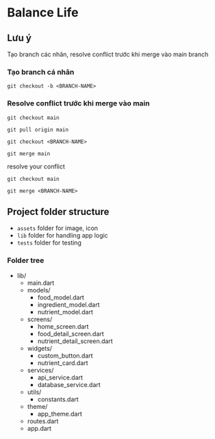 # Balance Life

## Lưu ý
Tạo branch các nhân, resolve conflict trước khi merge vào main branch

### Tạo branch cá nhân
```git checkout -b <BRANCH-NAME>```

### Resolve conflict trước khi merge vào main
```git checkout main```

```git pull origin main```

```git checkout <BRANCH-NAME>```

```git merge main```

resolve your conflict

```git checkout main```

```git merge <BRANCH-NAME>```

## Project folder structure

- ```assets``` folder for image, icon
- ```lib``` folder for handling app logic
- ```tests``` folder for testing

### Folder tree

- lib/
    - main.dart
    - models/
        - food_model.dart
        - ingredient_model.dart
        - nutrient_model.dart
    - screens/
        - home_screen.dart
        - food_detail_screen.dart
        - nutrient_detail_screen.dart
    - widgets/
        - custom_button.dart
        - nutrient_card.dart
    - services/
        - api_service.dart
        - database_service.dart
    - utils/
        - constants.dart
    - theme/
        - app_theme.dart
    - routes.dart
    - app.dart
